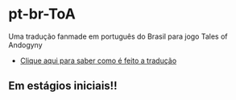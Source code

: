 # pt-br-ToA
 Uma tradução fanmade em português do Brasil para  jogo Tales of Andogyny
 <ul>
   <li>
     <a href="https://yukkilyn.github.io/ToA_pt-br/guia-tradu%C3%A7%C3%A3o.html">Clique aqui para saber como é feito a tradução</a>
   </li>
 </ul>
 
 ## Em estágios iniciais!!
